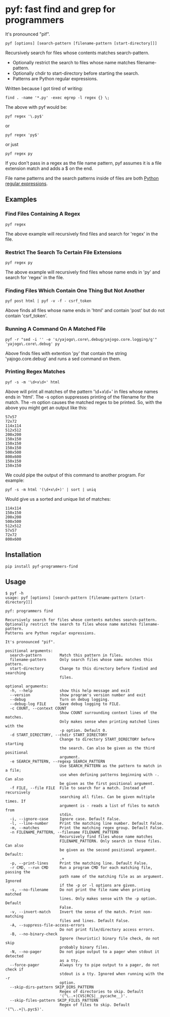 # pyf: fast find and grep for programmers

It's pronounced "pif".

```shell
pyf [options] [search-pattern [filename-pattern [start-directory]]]
```

Recursively search for files whose contents matches search-pattern.

* Optionally restrict the search to files whose name matches filename-pattern.
* Optionally chdir to start-directory before starting the search.
* Patterns are Python regular expressions.

Written because I got tired of writing:

```shell
find . -name '*.py' -exec egrep -l regex {} \;
```

The above with pyf would be:

```shell
pyf regex '\.py$'
```

or

```shell
pyf regex 'py$'
```

or just

```shell
pyf regex py
```

If you don't pass in a regex as the file name pattern, pyf assumes it is a file extension match and adds a $ on the end.

File name patterns and the search patterns inside of files are both [Python regular expressions](https://docs.python.org/3/library/re.html).

## Examples

### Find Files Containing A Regex

```shell
pyf regex
```

The above example will recursively find files and search for 'regex' in the file.

### Restrict The Search To Certain File Extensions

```shell
pyf regex py
```

The above example will recursively find files whose name ends in 'py' and search
for 'regex' in the file.

### Finding Files Which Contain One Thing But Not Another

```shell
pyf post html | pyf -v -f - csrf_token
```

Above finds all files whose name ends in 'html' and contain 'post' but do not contain 'csrf_token'.

### Running A Command On A Matched File

```shell
pyf -r "sed -i '' -e 's/yajogo\.core\.debug/yajogo.core.logging/g'" 'yajogo\.core\.debug' py
```

Above finds files with extention 'py' that contain the string 'yajogo.core.debug' and runs a sed command on them.

### Printing Regex Matches

```shell
pyf -s -m '\d+x\d+' html
```

Above will print all matches of the pattern '\d+x\d+' in files whose names ends in 'html'. The -s option suppresses printing of the filename for the match. The -m option causes the matched regex to be printed. So, with the above you might get an output like this:

    57x57
    72x72
    114x114
    512x512
    200x200
    150x150
    150x150
    150x150
    500x500
    800x600
    150x150
    150x150

We could pipe the output of this command to another program. For example:

```shell
pyf -s -m html '(\d+x\d+)' | sort | uniq
```

Would give us a sorted and unique list of matches:

    114x114
    150x150
    200x200
    500x500
    512x512
    57x57
    72x72
    800x600

## Installation

```shell
pip install pyf-programmers-find
```

## Usage

```shell
$ pyf -h
usage: pyf [options] [search-pattern [filename-pattern [start-directory]]]

pyf: programmers find

Recursively search for files whose contents matches search-pattern.
Optionally restrict the search to files whose name matches filename-pattern.
Patterns are Python regular expressions.

It's pronounced "pif".

positional arguments:
  search-pattern        Match this pattern in files.
  filename-pattern      Only search files whose name matches this pattern.
  start-directory       Change to this directory before findind and searching
                        files.

optional arguments:
  -h, --help            show this help message and exit
  --version             show program's version number and exit
  --debug               Turn on debug logging.
  --debug-log FILE      Save debug logging to FILE.
  -c COUNT, --context COUNT
                        Show COUNT surrounding context lines of the matches.
                        Only makes sense when printing matched lines with the
                        -p option. Default 0.
  -d START_DIRECTORY, --chdir START_DIRECTORY
                        Change to directory START_DIRECTORY before starting
                        the search. Can also be given as the third positional
                        argument.
  -e SEARCH_PATTERN, --regexp SEARCH_PATTERN
                        Use SEARCH_PATTERN as the pattern to match in a file;
                        use when defining patterns beginning with -. Can also
                        be given as the first positional argument.
  -f FILE, --file FILE  File to search for a match. Instead of recursively
                        searching all files. Can be given multiple times. If
                        argument is - reads a list of files to match from
                        stdin.
  -i, --ignore-case     Ignore case. Default False.
  -l, --line-number     Print the matching line number. Default False.
  -m, --matches         Print the matching regex group. Default False.
  -n FILENAME_PATTERN, --filename FILENAME_PATTERN
                        Recursively find files whose name matches
                        FILENAME_PATTERN. Only search in those files. Can also
                        be given as the second positional argument. Default:
                        .+
  -p, --print-lines     Print the matching line. Default False.
  -r CMD, --run CMD     Run a program CMD for each matching file, passing the
                        path name of the matching file as an argument. Ignored
                        if the -p or -l options are given.
  -s, --no-filename     Do not print the file name when printing matched
                        lines. Only makes sense with the -p option. Default
                        False.
  -v, --invert-match    Invert the sense of the match. Print non-matching
                        files and lines. Default False.
  -A, --suppress-file-access-errors
                        Do not print file/directory access errors.
  -B, --no-binary-check
                        Ignore (heuristic) binary file check, do not skip
                        probably binary files.
  -N, --no-pager        Do not pipe output to a pager when stdout it detected
                        as a tty.
  --force-pager         Always try to pipe output to a pager, do not check if
                        stdout is a tty. Ignored when running with the -r
                        option.
  --skip-dirs-pattern SKIP_DIRS_PATTERN
                        Regex of directories to skip. Default
                        '(^\..+|CVS|RCS|__pycache__)'.
  --skip-files-pattern SKIP_FILES_PATTERN
                        Regex of files to skip. Default '(^\..+|\.pyc$)'.

```
